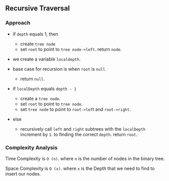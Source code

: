 ## Recursive Traversal

### Approach

- if `depth` equals 1, then
    - create `tree node` 
    - set `root` to point to `tree node->left`.
    return `node`.

- we create a variable `localdepth`.
- base case for recursion is when `root` is `null`
    - return `null`.
- if `localDepth` equals `depth - 1`
    - create a `tree node`.
    - set `root` to point to `tree node`.
    - set `tree node` to point to `root->lef`t and `root->right`.
- else
    - recursively call `left` and `right` subtrees with the `localDepth` increment by `1`. to finding the correct `depth`.
return `root`.

### Complexity Analysis

Time Complexity is `O (n)`. where `n` is the number of nodes in the binary tree.

Space Complexity is `O (x)`. where `x` is the Depth that we need to find to insert our nodes.